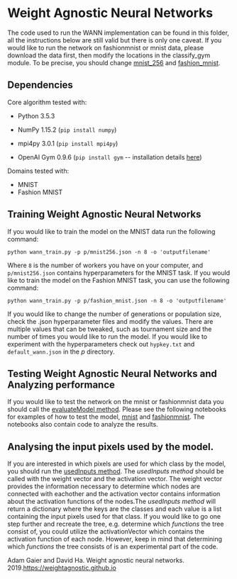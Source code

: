 # Weight Agnostic Neural Networks

The code used to run the WANN implementation can be found in this folder, all the instructions below are still valid but there is only one caveat. If you would like to run the network on fashionmnist or mnist data, please download the data first, then modify the locations in the classify_gym module. To be precise, you should change [mnist_256](https://github.com/Avuerro/NaturalComputing/blob/e16e4918d59195e9bba238b83d755a6751830d0c/Project/WANN/domain/classify_gym.py#L123) and [fashion_mnist](https://github.com/Avuerro/NaturalComputing/blob/e16e4918d59195e9bba238b83d755a6751830d0c/Project/WANN/domain/classify_gym.py#L135).

## Dependencies

Core algorithm tested with:

- Python 3.5.3

- NumPy 1.15.2 (`pip install numpy`)

- mpi4py 3.0.1 (`pip install mpi4py`)

- OpenAI Gym 0.9.6 (`pip install gym` -- installation details [here](https://github.com/openai/gym))


Domains tested with:

- MNIST
- Fashion MNIST

## Training Weight Agnostic Neural Networks
If you would like to train the model on the MNIST data run the following command:

```
python wann_train.py -p p/mnist256.json -n 8 -o 'outputfilename'
```
Where `8` is the number of workers you have on your computer, and `p/mnist256.json` contains hyperparameters for the MNIST task. If you would like to train the model on the Fashion MNIST task, you can use the following command:

```
python wann_train.py -p p/fashion_mnist.json -n 8 -o 'outputfilename'
```
If you would like to change the number of generations or population size, check the .json hyperparameter files and modify the values. There are multiple values that can be tweaked, such as tournament size and the number of times you would like to run the model. If you would like to experiment with the hyperparameters check out ```hypkey.txt``` and ```default_wann.json``` in the _p_ directory.


## Testing Weight Agnostic Neural Networks and Analyzing performance

If you would like to test the network on the mnist or fashionmnist data you should call the [evaluateModel method](https://github.com/Avuerro/NaturalComputing/blob/0d00725c1f744b04c823e383d7d8336bb8856109/Project/WANN/wann_src/task.py#L143). Please see the following notebooks for examples of how to test the model, [mnist](https://github.com/Avuerro/NaturalComputing/blob/main/Project/WANN/Mnist%20Performance%20Statistics.ipynb) and [fashionmnist](https://github.com/Avuerro/NaturalComputing/blob/main/Project/WANN/Fashion-Mnist%20Performance%20Statistics.ipynb). The notebooks also contain code to analyze the results. 

## Analysing the input pixels used by the model.

If you are interested in which pixels are used for which class by the model, you should run the [usedInputs method](https://github.com/Avuerro/NaturalComputing/blob/30cebfb059ec74fad595ca526b4133763729b541/Project/WANN/wann_src/task.py#L195). The _usedInputs method_ should be called with the weight vector and the activation vector. The weight vector provides the information necessary to determine which nodes are connected with eachother and the activation vector contains information about the activation functions of the nodes.The _usedInputs method_ will return a dictionary where the keys are the classes and each value is a list containing the input pixels used for that class. If you would like to go one step further and recreate the tree, e.g. determine which _functions_ the tree consist of, you could utilize the activationVector which contains the activation function of each node. However, keep in mind that determining which _functions_ the tree consists of is an experimental part of the code.

Adam Gaier and David Ha.  Weight agnostic neural networks.  2019.https://weightagnostic.github.io

